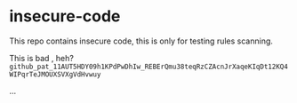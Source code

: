 # insecure-code

This repo contains insecure code, this is only for testing rules scanning.



This is bad , heh? `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`


...
